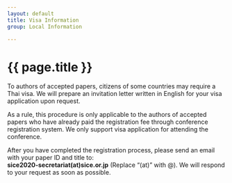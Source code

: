 ```yaml
---
layout: default
title: Visa Information
group: Local Information

---
```


# {{ page.title }}

To authors of accepted papers, citizens of some countries may require a Thai visa. We will prepare an invitation letter written in English for your visa application upon request. 

As a rule, this procedure is only applicable to the authors of accepted papers who have already paid the registration fee through conference registration system. We only support visa application for attending the conference.

After you have completed the registration process, please send an email with your paper ID and title to:  
**sice2020-secretariat(at)sice.or.jp** (Replace “(at)” with @). We will respond to your request as soon as possible.
